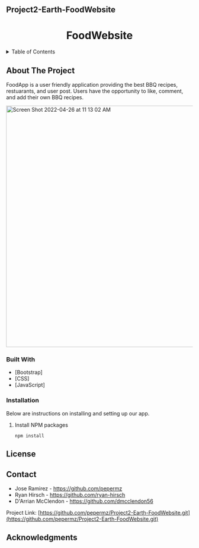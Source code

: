 <!-- # Project2-Earth-FoodWebsite -->
## Project2-Earth-FoodWebsite
<h1 align="center">FoodWebsite</h1>
<!-- TABLE OF CONTENTS -->
<details>
  <summary>Table of Contents</summary>
  <ol>
    <li>
      <a href="#about-the-project">About The Project</a>
      <ul>
        <li><a href="#built-with">Built With</a></li>
      </ul>
    </li>
    <li>
      <a href="#getting-started">Getting Started</a>
      <ul>
        <li><a href="#installation">Installation</a></li>
      </ul>
    </li>
    <li><a href="#contributing">Contributing</a></li>
    <li><a href="#license">License</a></li>
    <li><a href="#contact">Contact</a></li>
    <li><a href="#acknowledgments">Acknowledgments</a></li>
  </ol>
</details>

<!-- ABOUT THE PROJECT -->
## About The Project
FoodApp is a user friendly application providing the best BBQ recipes, restuarants, and user post. 
Users have the opportunity to like, comment, and add their own BBQ recipes.  


<!-- [![Product Name Screen Shot][product-screenshot]](https://example.com) -->


<img width="650" alt="Screen Shot 2022-04-26 at 11 13 02 AM" src="https://user-images.githubusercontent.com/101522627/165345489-9ddcc246-bd43-40e0-b525-e3445e2c55d2.png">




### Built With

* [Bootstrap]
* [CSS]
* [JavaScript]


### Installation

Below are instructions on installing and setting up our app. 
1. Install NPM packages
   ```
   npm install
   ```


<!-- LICENSE -->
## License

<!-- CONTACT -->
## Contact
* Jose Ramirez - https://github.com/pepermz
* Ryan Hirsch - https://github.com/ryan-hirsch
* D'Arrian McClendon  - https://github.com/dmcclendon56


Project Link: [https://github.com/pepermz/Project2-Earth-FoodWebsite.git](https://github.com/pepermz/Project2-Earth-FoodWebsite.git)





<!-- ACKNOWLEDGMENTS -->
## Acknowledgments
